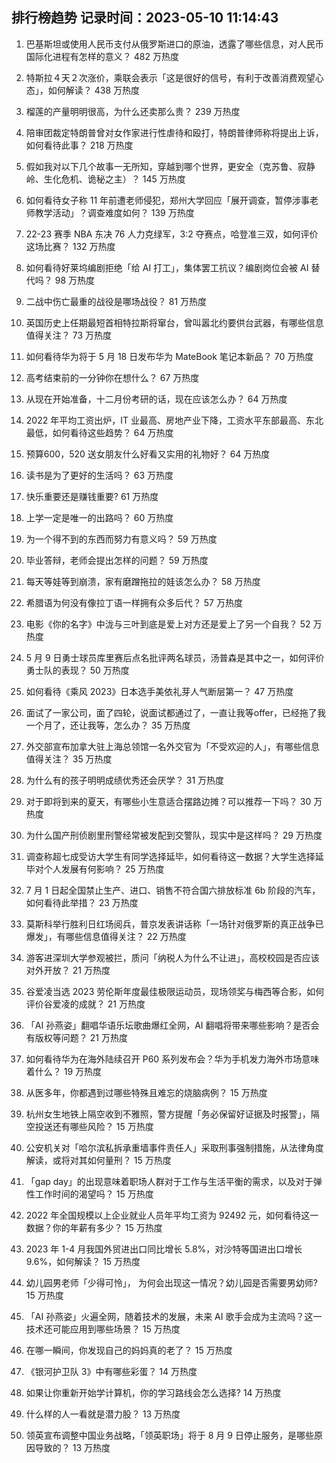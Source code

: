 
## 排行榜趋势 记录时间：2023-05-10 11:14:43
  
  1. 巴基斯坦或使用人民币支付从俄罗斯进口的原油，透露了哪些信息，对人民币国际化进程有怎样的意义？ 482 万热度
    
  2. 特斯拉４天２次涨价，乘联会表示「这是很好的信号，有利于改善消费观望心态」，如何解读？ 438 万热度
    
  3. 榴莲的产量明明很高，为什么还卖那么贵？ 239 万热度
    
  4. 陪审团裁定特朗普曾对女作家进行性虐待和殴打，特朗普律师称将提出上诉，如何看待此事？ 218 万热度
    
  5. 假如我对以下几个故事一无所知，穿越到哪个世界，更安全（克苏鲁、寂静岭、生化危机、诡秘之主）？ 145 万热度
    
  6. 如何看待女子称 11 年前遭老师侵犯，郑州大学回应「展开调查，暂停涉事老师教学活动」？调查难度如何？ 139 万热度
    
  7. 22-23 赛季 NBA 东决 76 人力克绿军，3:2 夺赛点，哈登准三双，如何评价这场比赛？ 132 万热度
    
  8. 如何看待好莱坞编剧拒绝「给 AI 打工」，集体罢工抗议？编剧岗位会被 AI 替代吗？ 98 万热度
    
  9. 二战中伤亡最重的战役是哪场战役？ 81 万热度
    
  10. 英国历史上任期最短首相特拉斯将窜台，曾叫嚣北约要供台武器，有哪些信息值得关注？ 73 万热度
    
  11. 如何看待华为将于 5 月 18 日发布华为 MateBook 笔记本新品？ 70 万热度
    
  12. 高考结束前的一分钟你在想什么？ 67 万热度
    
  13. 从现在开始准备，十二月份考研的话，现在应该怎么办？ 64 万热度
    
  14. 2022 年平均工资出炉，IT 业最高、房地产业下降，工资水平东部最高、东北最低，如何看待这些趋势？ 64 万热度
    
  15. 预算600，520 送女朋友什么好看又实用的礼物好？ 64 万热度
    
  16. 读书是为了更好的生活吗？ 63 万热度
    
  17. 快乐重要还是赚钱重要? 61 万热度
    
  18. 上学一定是唯一的出路吗？ 60 万热度
    
  19. 为一个得不到的东西而努力有意义吗？ 59 万热度
    
  20. 毕业答辩，老师会提出怎样的问题？ 59 万热度
    
  21. 每天等娃等到崩溃，家有磨蹭拖拉的娃该怎么办？ 58 万热度
    
  22. 希腊语为何没有像拉丁语一样拥有众多后代？ 57 万热度
    
  23. 电影《你的名字》中泷与三叶到底是爱上对方还是爱上了另一个自我？ 52 万热度
    
  24. 5 月 9 日勇士球员库里赛后点名批评两名球员，汤普森是其中之一，如何评价勇士队的表现？ 50 万热度
    
  25. 如何看待《乘风 2023》日本选手美依礼芽人气断层第一？ 47 万热度
    
  26. 面试了一家公司，面了四轮，说面试都通过了，一直让我等offer，已经拖了我一个月了，还让我等，怎么办？ 35 万热度
    
  27. 外交部宣布加拿大驻上海总领馆一名外交官为「不受欢迎的人」，有哪些信息值得关注？ 35 万热度
    
  28. 为什么有的孩子明明成绩优秀还会厌学？ 31 万热度
    
  29. 对于即将到来的夏天，有哪些小生意适合摆路边摊？可以推荐一下吗？ 30 万热度
    
  30. 为什么国产刑侦剧里刑警经常被发配到交警队，现实中是这样吗？ 29 万热度
    
  31. 调查称超七成受访大学生有同学选择延毕，如何看待这一数据？大学生选择延毕对个人发展有何影响？ 25 万热度
    
  32. 7 月 1 日起全国禁止生产、进口、销售不符合国六排放标准 6b 阶段的汽车，如何看待此举措？ 23 万热度
    
  33. 莫斯科举行胜利日红场阅兵，普京发表讲话称「一场针对俄罗斯的真正战争已爆发」，有哪些信息值得关注？ 22 万热度
    
  34. 游客进深圳大学参观被拦，质问「纳税人为什么不让进」，高校校园是否应该对外开放？ 21 万热度
    
  35. 谷爱凌当选 2023 劳伦斯年度最佳极限运动员，现场领奖与梅西等合影，如何评价谷爱凌的成就？ 21 万热度
    
  36. 「AI 孙燕姿」翻唱华语乐坛歌曲爆红全网，AI 翻唱将带来哪些影响？是否会有版权等问题？ 21 万热度
    
  37. 如何看待华为在海外陆续召开 P60 系列发布会？华为手机发力海外市场意味着什么？ 19 万热度
    
  38. 从医多年，你都遇到过哪些特殊且难忘的烧脑病例？ 15 万热度
    
  39. 杭州女生地铁上隔空收到不雅照，警方提醒「务必保留好证据及时报警」，隔空投送还有哪些风险？ 15 万热度
    
  40. 公安机关对「哈尔滨私拆承重墙事件责任人」采取刑事强制措施，从法律角度解读，或将对其如何量刑？ 15 万热度
    
  41. 「gap day」的出现意味着职场人群对于工作与生活平衡的需求，以及对于弹性工作时间的渴望吗？ 15 万热度
    
  42. 2022 年全国规模以上企业就业人员年平均工资为 92492 元，如何看待这一数据？你的年薪有多少？ 15 万热度
    
  43. 2023 年 1-4 月我国外贸进出口同比增长 5.8%，对沙特等国进出口增长 9.6%，如何解读？ 15 万热度
    
  44. 幼儿园男老师「少得可怜」， 为何会出现这一情况？幼儿园是否需要男幼师? 15 万热度
    
  45. 「AI 孙燕姿」火遍全网，随着技术的发展，未来 AI 歌手会成为主流吗？这一技术还可能应用到哪些场景？ 15 万热度
    
  46. 在哪一瞬间，你发现自己的妈妈真的老了？ 15 万热度
    
  47. 《银河护卫队 3》中有哪些彩蛋？ 14 万热度
    
  48. 如果让你重新开始学计算机，你的学习路线会怎么选择? 14 万热度
    
  49. 什么样的人一看就是潜力股？ 13 万热度
    
  50. 领英宣布调整中国业务战略，「领英职场」将于 8 月 9 日停止服务，是哪些原因导致的？ 13 万热度
    